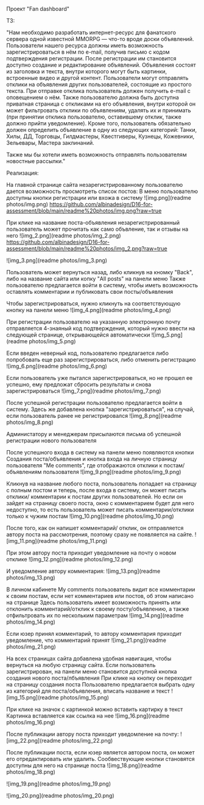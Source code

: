 Проект "Fan dashboard"

ТЗ:

"Нам необходимо разработать интернет-ресурс для фанатского сервера одной известной MMORPG — что-то вроде доски объявлений. Пользователи нашего ресурса должны иметь возможность зарегистрироваться в нём по e-mail, получив письмо с кодом подтверждения регистрации. После регистрации им становится доступно создание и редактирование объявлений. Объявления состоят из заголовка и текста, внутри которого могут быть картинки, встроенные видео и другой контент. Пользователи могут отправлять отклики на объявления других пользователей, состоящие из простого текста. При отправке отклика пользователь должен получить e-mail с оповещением о нём. Также пользователю должна быть доступна приватная страница с откликами на его объявления, внутри которой он может фильтровать отклики по объявлениям, удалять их и принимать (при принятии отклика пользователю, оставившему отклик, также должно прийти уведомление). Кроме того, пользователь обязательно должен определить объявление в одну из следующих категорий: Танки, Хилы, ДД, Торговцы, Гилдмастеры, Квестгиверы, Кузнецы, Кожевники, Зельевары, Мастера заклинаний.

Также мы бы хотели иметь возможность отправлять пользователям новостные рассылки."

Реализация:

На главной странице сайта незарегистрированному пользователю дается возможность просмотреть список постов:
В меню пользователю доступны кнопки регистрации или вхожа в систему
![img.png](readme photos/img.png) https://github.com/albinadesign/D16-for-assessment/blob/main/readme%20photos/img.png?raw=true

При клике на название поста-объявления незарегистрированный пользователь может прочитать как само объвление, так и отзывы на него
![img_2.png](readme photos/img_2.png) https://github.com/albinadesign/D16-for-assessment/blob/main/readme%20photos/img_2.png?raw=true

![img_3.png](readme photos/img_3.png)

Пользователь может вернуться назад, либо кликнув на кномку "Back", либо на название сайта или копку "All posts" на панели меню
Также пользователю предлагается войти в систему, чтобы иметь возможность оставлять комментарии и публиковать свои посты/объявления

Чтобы зарегистрироваться, нужно кликнуть на соответствующую кнопку на панели меню
![img_4.png](readme photos/img_4.png)

При регистрации пользователю на указанную электронную почту отправляется 4-знаяный код подтверждения, который нужно ввести на следующей странице, открывающейся автоматически
![img_5.png](readme photos/img_5.png)

Если введен неверный код, пользователю предлагается либо попробовать еще раз зарегистрироваться, либо отменить регистрацию
![img_6.png](readme photos/img_6.png)

Если пользователь уже пытался зарегистрироваться, но не прошел ее успешно, ему предложат сбросить результаты и снова зарегистрироваться
![img_7.png](readme photos/img_7.png)

После успешной регистрации пользователю предлагается войти в систему. Здесь же добавлена кнопка "зарегистрироваться", на случай, если пользователь ранее не регистрировался
![img_8.png](readme photos/img_8.png)

Администатору и менеджерам присылаются письма об успешной регистрации нового пользователя

После успешного входа в систему на панели меню появляются кнопки Создания поста/объявления и кнопка входа на личную страницу пользователя "Me comments", где отображаются отклики к постам/объявлениям пользователя
![img_9.png](readme photos/img_9.png)

Кликнув на название любого поста, пользователь попадает на страницу с полным постом и теперь, после входа в систему, он может писать отклики/ комментарии к постам других пользователей. Но если он зайдет на страницу своего поста, окно с комментарием будет для него недоступно, то есть пользователь может писать комментарии/отклики только к чужим постам
![img_10.png](readme photos/img_10.png)

После того, как он напишет комментарий/ отклик, он отправляется автору поста на рассмотрения, поэтому сразу не появляется на сайте.
![img_11.png](readme photos/img_11.png)

При этом автору поста приходит уведомление на почту о новом отклике
![img_12.png](readme photos/img_12.png)

И уведомление автору комментария:
![img_13.png](readme photos/img_13.png)

В личном кабинете My comments  пользователь видит все комментарии к своим постам, если нет комментариев или постов, об этом написано на странице
Здесь пользователь имеет возможность принять или отклонить комментарий/отклик к своему посту/объявлению, а также отфильтровать их по нескольким параметрам
![img_14.png](readme photos/img_14.png)

Если юзер принял комментарий, то автору комментария приходит уведомление, что комментарий принят
![img_21.png](readme photos/img_21.png)

На всех страницах сайта добавлена удобная навигация, чтобы вернуться на любую страницу сайта. Если пользователь зарегистрирован, на панели меню становится доступной кнопка создания нового поста/лбъявления
При клике на кнопку он переходит на страницу создания поста
Пользователю предлагается выбрать одну из категорий для поста/объявления, вписать название и текст
![img_15.png](readme photos/img_15.png)

При клике на значок с картинкой можно вставить картирку в текст
Картинка вставляется как ссылка на нее 
![img_16.png](readme photos/img_16.png)

После публикации автору поста приходит уведомление на почту:
![img_22.png](readme photos/img_22.png)

После публикации поста, если юзер является автором поста, он может его отредактировать или удалить. Сообвествующие кнопки становятся доступны для него на странице поста
![img_18.png](readme photos/img_18.png)

![img_19.png](readme photos/img_19.png)

![img_20.png](readme photos/img_20.png)






